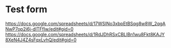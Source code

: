 # Test form
https://docs.google.com/spreadsheets/d/17WSINo3xbpEtBSqg8w8W_2qgANwP7op2i6j-dlTFfIw/edit#gid=0
https://docs.google.com/spreadsheets/d/1RdJDhRSxCBLlBn1wu8Fkt8KAJY8XeN4J4Z4sFqxLvhQ/edit#gid=0
